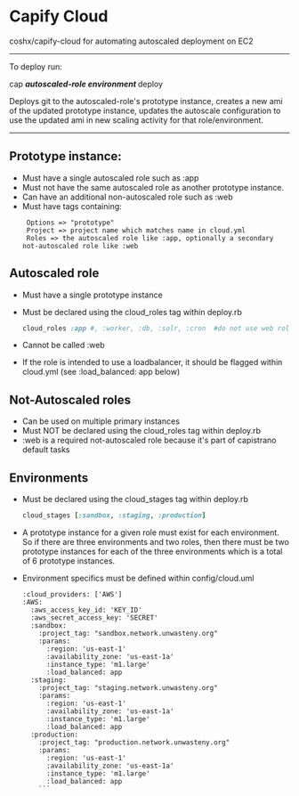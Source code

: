 Capify Cloud
====================================================

coshx/capify-cloud for automating autoscaled deployment on EC2


------------------------------

To deploy run: <br>

cap <b><i> autoscaled-role environment </i></b> deploy

Deploys git to the autoscaled-role's prototype instance, creates a new ami of the updated prototype instance, updates
 the autoscale configuration to use the updated ami in new scaling activity for that role/environment.


-----------------------------


Prototype instance:
----
- Must have a single autoscaled role such as :app
- Must not have the same autoscaled role as another prototype instance.
- Can have an additional non-autoscaled role such as :web
- Must have tags containing:
   ```
    Options => "prototype"
    Project => project name which matches name in cloud.yml
    Roles => the autoscaled role like :app, optionally a secondary not-autoscaled role like :web
   ```

Autoscaled role
----
- Must have a single prototype instance
- Must be declared using the cloud_roles tag within deploy.rb

    ```ruby
	cloud_roles :app #, :worker, :db, :solr, :cron  #do not use web role here.
	```
- Cannot be called :web
- If the role is intended to use a loadbalancer, it should be flagged within cloud.yml (see :load_balanced: app below)


Not-Autoscaled roles
---
- Can be used on multiple primary instances
- Must NOT be declared using the cloud_roles tag within deploy.rb
- :web is a required not-autoscaled role because it's part of capistrano default tasks


Environments
---

- Must be declared using the cloud_stages tag within deploy.rb

	```ruby
	cloud_stages [:sandbox, :staging, :production]
	```
- A prototype instance for a given role must exist for each environment.  So if there are three environments and two roles, then there must be two prototype instances for each of the three environments which is a total of 6 prototype instances.

- Environment specifics must be defined within config/cloud.uml

	```
	:cloud_providers: ['AWS']
	:AWS:
	  :aws_access_key_id: 'KEY_ID'
	  :aws_secret_access_key: 'SECRET'
	  :sandbox:
	    :project_tag: "sandbox.network.unwasteny.org"
	    :params:
	      :region: 'us-east-1'
	      :availability_zone: 'us-east-1a'
	      :instance_type: 'm1.large'
	      :load_balanced: app
	  :staging:
	    :project_tag: "staging.network.unwasteny.org"
	    :params:
	      :region: 'us-east-1'
	      :availability_zone: 'us-east-1a'
	      :instance_type: 'm1.large'
	      :load_balanced: app
	  :production:
	    :project_tag: "production.network.unwasteny.org"
	    :params:
	      :region: 'us-east-1'
	      :availability_zone: 'us-east-1a'
	      :instance_type: 'm1.large'
	      :load_balanced: app
		```
